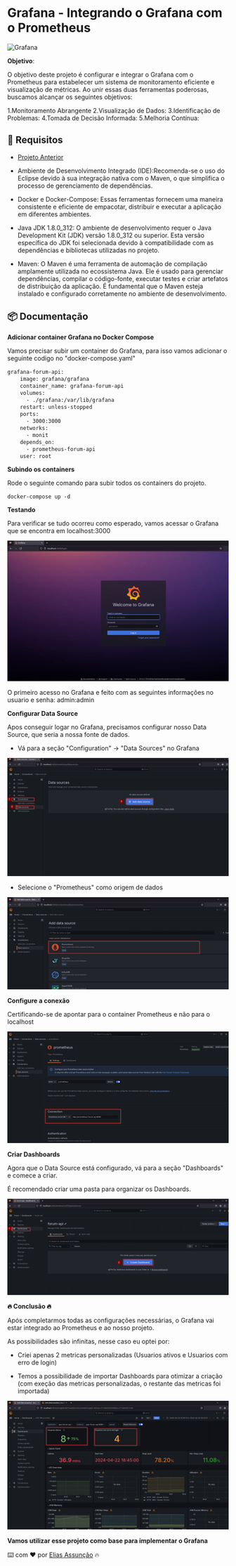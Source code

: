 # Grafana - Integrando o Grafana com o Prometheus

![Grafana](https://www.skedler.com/blog/wp-content/uploads/2021/08/grafana-logo.png)

**Objetivo**:

O objetivo deste projeto é configurar e integrar o Grafana com o Prometheus para estabelecer um sistema de monitoramento eficiente e visualização de métricas. Ao unir essas duas ferramentas poderosas, buscamos alcançar os seguintes objetivos:

1.Monitoramento Abrangente
2.Visualização de Dados:
3.Identificação de Problemas:
4.Tomada de Decisão Informada:
5.Melhoria Contínua:

## 📌 Requisitos

* [Projeto Anterior](https://github.com/Hooligam/Monitoramento-Prometheus)

* Ambiente de Desenvolvimento Integrado (IDE):Recomenda-se o uso do Eclipse devido à sua integração nativa com o Maven, o que simplifica o processo de gerenciamento de dependências.

* Docker e Docker-Compose: Essas ferramentas fornecem uma maneira consistente e eficiente de empacotar, distribuir e executar a aplicação em diferentes ambientes.

* Java JDK 1.8.0_312: O ambiente de desenvolvimento requer o Java Development Kit (JDK) versão 1.8.0_312 ou superior. Esta versão específica do JDK foi selecionada devido à compatibilidade com as dependências e bibliotecas utilizadas no projeto.

* Maven: O Maven é uma ferramenta de automação de compilação amplamente utilizada no ecossistema Java. Ele é usado para gerenciar dependências, compilar o código-fonte, executar testes e criar artefatos de distribuição da aplicação. É fundamental que o Maven esteja instalado e configurado corretamente no ambiente de desenvolvimento.


## 📦 Documentação

**Adicionar container Grafana no Docker Compose**

Vamos precisar subir um container do Grafana, para isso vamos adicionar o seguinte codigo no "docker-compose.yaml"

```
grafana-forum-api:
    image: grafana/grafana
    container_name: grafana-forum-api
    volumes:
      - ./grafana:/var/lib/grafana
    restart: unless-stopped
    ports:
      - 3000:3000
    networks:
      - monit
    depends_on:
      - prometheus-forum-api
    user: root
```
**Subindo os containers**

Rode o seguinte comando para subir todos os containers do projeto.

```
docker-compose up -d
```
**Testando**

Para verificar se tudo ocorreu como esperado, vamos acessar o Grafana que se encontra em localhost:3000

![1](./Images/13.png)

O primeiro acesso no Grafana e feito com as seguintes informações no usuario e senha: admin:admin

**Configurar Data Source**

Apos conseguir logar no Grafana, precisamos configurar nosso Data Source, que seria a nossa fonte de dados.

* Vá para a seção "Configuration" -> "Data Sources" no Grafana

![2](./Images/15.png)

* Selecione o "Prometheus" como origem de dados 

![3](./Images/16.png)

**Configure a conexão**

Certificando-se de apontar para o container Prometheus e não para o localhost

![1](./Images/17.png)

**Criar Dashboards**

Agora que o Data Source está configurado, vá para a seção "Dashboards" e comece a criar.

É recomendado criar uma pasta para organizar os Dashboards.

![2](./Images/19.png)


**🔥 Conclusão 🔥**

Após completarmos todas as configurações necessárias, o Grafana vai estar integrado ao Prometheus e ao nosso projeto. 

As possibilidades são infinitas, nesse caso eu optei por:

* Criei apenas 2 metricas personalizadas (Usuarios ativos e Usuarios com erro de login)

* Temos a possibilidade de importar Dashboards para otimizar a criação (com exeção das metricas personalizadas, o restante das metricas foi importada)

![5](./Images/22.png)


**Vamos utilizar esse projeto como base para implementar o Grafana**

⌨️ com ❤️ por [Elias Assunção](https://github.com/Hooligam) 🔥

